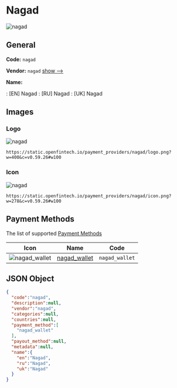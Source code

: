 
# Nagad 
![nagad](https://static.openfintech.io/payment_providers/nagad/logo.png?w=400&c=v0.59.26#w100)  

## General 
 
**Code:** `nagad` 
 
**Vendor:** `nagad` [show -->](/vendors/nagad/) 
 
**Name:** 
 
:	[EN] Nagad 
:	[RU] Nagad 
:	[UK] Nagad 
 

## Images 

### Logo 
 
![nagad](https://static.openfintech.io/payment_providers/nagad/logo.png?w=400&c=v0.59.26#w100)  

```
https://static.openfintech.io/payment_providers/nagad/logo.png?w=400&c=v0.59.26#w100
```  

### Icon 
 
![nagad](https://static.openfintech.io/payment_providers/nagad/icon.png?w=278&c=v0.59.26#w100)  

```
https://static.openfintech.io/payment_providers/nagad/icon.png?w=278&c=v0.59.26#w100
```  

## Payment Methods 
 
The list of supported [Payment Methods](/payment-methods/) 

|Icon|Name|Code| 
|:---:|:---:|:---:| 
|![nagad_wallet](https://static.openfintech.io/payment_methods/nagad_wallet/icon.png?w=278&c=v0.59.26#w100) |[nagad_wallet](/payment-methods/nagad_wallet/)|`nagad_wallet`| 
 

## JSON Object 

```json
{
  "code":"nagad",
  "description":null,
  "vendor":"nagad",
  "categories":null,
  "countries":null,
  "payment_method":[
    "nagad_wallet"
  ],
  "payout_method":null,
  "metadata":null,
  "name":{
    "en":"Nagad",
    "ru":"Nagad",
    "uk":"Nagad"
  }
}
```  

